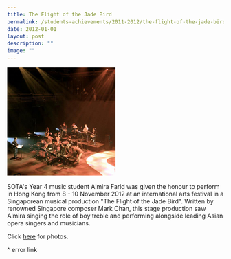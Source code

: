 ```yaml
---
title: The Flight of the Jade Bird
permalink: /students-achievements/2011-2012/the-flight-of-the-jade-bird/
date: 2012-01-01
layout: post
description: ""
image: ""
---
```

<img style="width:50%" src="/images/jade-bird-_thumb.jpg">
		 
SOTA's Year 4 music student Almira Farid was given the honour to perform in Hong Kong from 8 - 10 November 2012 at an international arts festival in a Singaporean musical production "The Flight of the Jade Bird". Written by renowned Singapore composer Mark Chan, this stage production saw Almira singing the role of boy treble and performing alongside leading Asian opera singers and musicians.

Click&nbsp;[here](https://www.sota.edu.sg/Portals/gallery/2012-12-12_The%20Flight%20of%20the%20Jade%20Bird/ "The Flight of the Jade Bird Photo Gallery")&nbsp;for photos.

^ error link

